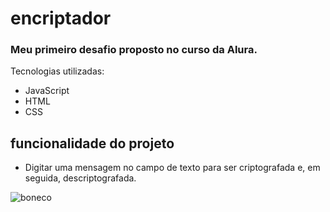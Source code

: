 # encriptador

### Meu primeiro desafio proposto no curso da Alura.

Tecnologias utilizadas:
- JavaScript
- HTML
- CSS

## funcionalidade do projeto
- Digitar uma mensagem no campo de texto para ser criptografada e, em seguida, descriptografada.

![boneco](https://github.com/user-attachments/assets/992b75bc-d81d-47ee-ae1c-61b32d25cf9b)
